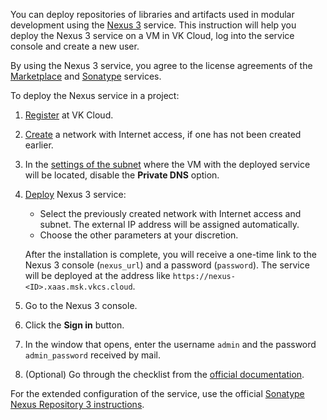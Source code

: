You can deploy repositories of libraries and artifacts used in modular development using the [Nexus 3](https://msk.cloud.vk.com/app/en/services/marketplace/v2/apps/service/73f3ac8a-5c6e-4ced-a2e3-6ed6caed0fb0/latest/info/) service. This instruction will help you deploy the Nexus 3 service on a VM in VK Cloud, log into the service console and create a new user.

By using the Nexus 3 service, you agree to the license agreements of the [Marketplace](/ru/additionals/start/legal/marketplace "change-lang") and [Sonatype](https://sonatype.ru/prices) services.

To deploy the Nexus service in a project:

1. [Register](/en/additionals/start/account-registration) at VK Cloud.
1. [Create](/en/networks/vnet/operations/manage-net#creating_a_network) a network with Internet access, if one has not been created earlier.
1. In the [settings of the subnet](/en/networks/vnet/operations/manage-net#editing_a_subnet) where the VM with the deployed service will be located, disable the **Private DNS** option.
1. [Deploy](../../service-management/pr-instance-add/) Nexus 3 service:

   - Select the previously created network with Internet access and subnet. The external IP address will be assigned automatically.
   - Choose the other parameters at your discretion.

   After the installation is complete, you will receive a one-time link to the Nexus 3 console (`nexus_url`) and a password (`password`). The service will be deployed at the address like `https://nexus-<ID>.xaas.msk.vkcs.cloud`.

1. Go to the Nexus 3 console.
1. Click the **Sign in** button.
1. In the window that opens, enter the username `admin` and the password `admin_password` received by mail.
1. (Optional) Go through the checklist from the [official documentation](https://help.sonatype.com/repomanager3/installation-and-upgrades/post-install-checklist).

<info>

For the extended configuration of the service, use the official [Sonatype Nexus Repository 3 instructions](https://help.sonatype.com/repomanager3).

</info>
